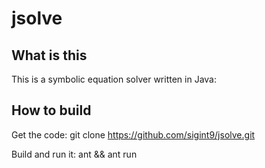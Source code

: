 jsolve
======

What is this
------------

This is a symbolic equation solver written in Java:

How to build
------------

Get the code: git clone https://github.com/sigint9/jsolve.git

Build and run it: ant && ant run